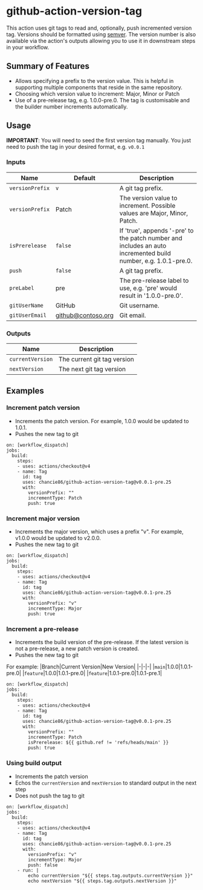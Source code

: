 # github-action-version-tag

This action uses git tags to read and, optionally, push incremented version tag. Versions should be formatted using [semver](https://semver.org/). The version number is also available via the action's outputs allowing you to use it in downstream steps in your workflow.

## Summary of Features
- Allows specifying a prefix to the version value. This is helpful in supporting multiple components that reside in the same repository.
- Choosing which version value to increment: Major, Minor or Patch
- Use of a pre-release tag, e.g. 1.0.0-pre.0. The tag is customisable and the builder number increments automatically.

## Usage

**IMPORTANT**: You will need to seed the first version tag manually. You just need to push the tag in your desired format, e.g. `v0.0.1`

### Inputs
|Name|Default|Description|
|-|-|-|
|`versionPrefix`|`v`|A git tag prefix.|
|`versionPrefix`|Patch|The version value to increment. Possible values are Major, Minor, Patch.|
|`isPrerelease`|`false`|If 'true', appends '-pre' to the patch number and includes an auto incremented build number, e.g. 1.0.1-pre.0.|
|`push`|`false`|A git tag prefix.|
|`preLabel`|pre|The pre-release label to use, e.g. 'pre' would result in '1.0.0-pre.0'.|
|`gitUserName`|GitHub|Git username.|
|`gitUserEmail`|github@contoso.org|Git email.|

### Outputs

|Name|Description|
|-|-|
|`currentVersion`|The current git tag version|
|`nextVersion`|The next git tag version|

## Examples

### Increment patch version
- Increments the patch version. For example, 1.0.0 would be updated to 1.0.1.
- Pushes the new tag to git
```
on: [workflow_dispatch]
jobs:
  build:
    steps:
    - uses: actions/checkout@v4
    - name: Tag
      id: tag
      uses: chancie86/github-action-version-tag@v0.0.1-pre.25
      with:
        versionPrefix: ""
        incrementType: Patch
        push: true
```

### Increment major version
- Increments the major version, which uses a prefix "v". For example, v1.0.0 would be updated to v2.0.0.
- Pushes the new tag to git
```
on: [workflow_dispatch]
jobs:
  build:
    steps:
    - uses: actions/checkout@v4
    - name: Tag
      id: tag
      uses: chancie86/github-action-version-tag@v0.0.1-pre.25
      with:
        versionPrefix: "v"
        incrementType: Major
        push: true
```

### Increment a pre-release

- Increments the build version of the pre-release. If the latest version is not a pre-release, a new patch version is created.
- Pushes the new tag to git

For example:
|Branch|Current Version|New Version|
|-|-|-|
|`main`|1.0.0|1.0.1-pre.0|
|`feature`|1.0.0|1.0.1-pre.0|
|`feature`|1.0.1-pre.0|1.0.1-pre.1|
```
on: [workflow_dispatch]
jobs:
  build:
    steps:
    - uses: actions/checkout@v4
    - name: Tag
      id: tag
      uses: chancie86/github-action-version-tag@v0.0.1-pre.25
      with:
        versionPrefix: ""
        incrementType: Patch
        isPrerelease: ${{ github.ref != 'refs/heads/main' }}
        push: true
```

### Using build output
- Increments the patch version
- Echos the `currentVersion` and `nextVersion` to standard output in the next step
- Does not push the tag to git
```
on: [workflow_dispatch]
jobs:
  build:
    steps:
    - uses: actions/checkout@v4
    - name: Tag
      id: tag
      uses: chancie86/github-action-version-tag@v0.0.1-pre.25
      with:
        versionPrefix: "v"
        incrementType: Major
        push: false
    - run: |
        echo currentVersion "${{ steps.tag.outputs.currentVersion }}"
        echo nextVersion "${{ steps.tag.outputs.nextVersion }}"
```
